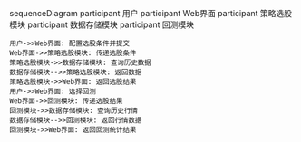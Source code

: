 sequenceDiagram
    participant 用户
    participant Web界面
    participant 策略选股模块
    participant 数据存储模块
    participant 回测模块

    用户->>Web界面: 配置选股条件并提交
    Web界面->>策略选股模块: 传递选股条件
    策略选股模块->>数据存储模块: 查询历史数据
    数据存储模块-->>策略选股模块: 返回数据
    策略选股模块->>Web界面: 返回选股结果
    用户->>Web界面: 选择回测
    Web界面->>回测模块: 传递选股结果
    回测模块->>数据存储模块: 查询历史行情
    数据存储模块-->>回测模块: 返回行情数据
    回测模块->>Web界面: 返回回测统计结果


